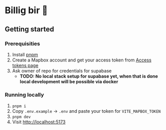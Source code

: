# Billig bir 🍻

## Getting started

### Prerequisities

1. Install [pnpm](https://pnpm.io/)
2. Create a Mapbox account and get your access token from [Access tokens page](https://console.mapbox.com/account/access-tokens/)
3. Ask owner of repo for credentials for supabase
	- **TODO: No local stack setup for supabase yet, when that is done local development will be possible via docker** 

### Running locally

1. `pnpm i`
2. Copy `.env.example` -> `.env` and paste your token for `VITE_MAPBOX_TOKEN`
3. `pnpm dev`
4. Visit [http://localhost:5173](http://localhost:5173)

